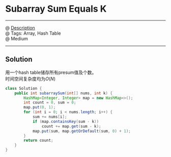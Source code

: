 # Subarray Sum Equals K
------------------
@ [Description](https://leetcode.com/problems/subarray-sum-equals-k/)  
@ Tags: Array, Hash Table  
@ Medium

------------------
## Solution
用一个hash table储存所有presum值及个数。  
时间空间复杂度均为$O(N)$  
```java
class Solution {
    public int subarraySum(int[] nums, int k) {
        HashMap<Integer, Integer> map = new HashMap<>();
        int count = 0, sum = 0;
        map.put(0, 1);
        for (int i = 0; i < nums.length; i++) {
            sum += nums[i];
            if (map.containsKey(sum - k))
                count += map.get(sum - k);
            map.put(sum, map.getOrDefault(sum, 0) + 1);
        }
        return count;
    }
}
```
